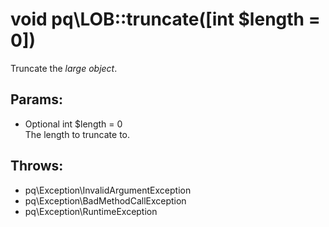 # void pq\LOB::truncate([int $length = 0])

Truncate the *large object*.

## Params:

* Optional int $length = 0  
  The length to truncate to.

## Throws:

* pq\Exception\InvalidArgumentException
* pq\Exception\BadMethodCallException
* pq\Exception\RuntimeException
